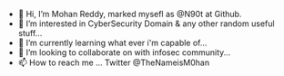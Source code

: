 - 👋 Hi, I’m Mohan Reddy, marked mysefl as @N90t at Github.
- 👀 I’m interested in CyberSecurity Domain & any other random useful stuff...
- 🌱 I’m currently learning what ever i'm capable of...
- 💞️ I’m looking to collaborate on with infosec community...
- 📫 How to reach me ... Twitter @TheNameisM0han

<!---
N90t/N90t is a ✨ special ✨ repository because its `README.md` (this file) appears on your GitHub profile.
You can click the Preview link to take a look at your changes.
--->
